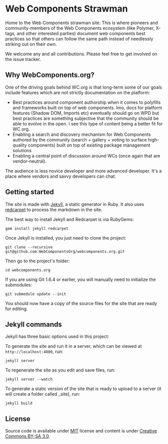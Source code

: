 # Web Components Strawman

Home to the Web Components strawman site. This is where pioneers and community-members of the Web 
Components ecosystem (like Polymer, X-tags, and other interested parties) document web components 
best practices so that others can follow the same path instead of needlessly striking out on their own.

We welcome any and all contributions. Please feel free to get involved on the issue tracker.

## Why WebComponents.org?

One of the driving goals behind WC.org is that long-term some of our goals include features which are not strictly documentation on the platform:

* Best practices around component authorship when it comes to polyfills and frameworks built on top of web components. Imo, docs for platform features (Shadow DOM, Imports etc) eventually should go on WPD but best practices are something subjective that the community should be able to evolve in the open. I see this type of content being a better fit for WC.org.
* Enabling a search and discovery mechanism for Web Components authored by the community (search + gallery + voting to surface high-quality components) built on top of existing package management solutions
* Enabling a central point of discussion around WCs (once again that are vendor-neutral). 

The audience is less novice developer and more advanced developer. It's a place where vendors and savvy developers can chat.

## Getting started

The site is made with [Jekyll](https://github.com/mojombo/jekyll/), a static generator in Ruby. It also uses [redcarpet](https://github.com/vmg/redcarpet) to process the markdown in the site.

The best way to install Jekyll and Redcarpet is via RubyGems:

```
gem install jekyll redcarpet
```

Once Jekyll is installed, you just need to clone the project:

```
git clone --recursive git@github.com:WebComponentsOrg/webcomponents.org.git
```

Then go to the project's folder:

```
cd webcomponents.org
```

If you are using Git 1.6.4 or earlier, you will manually need to initialize the submodules:

```
git submodule update --init
```

You should now have a copy of the source files for the site that are ready for editing.

## Jekyll commands

Jekyll has three basic options used in this project:

To generate the site and run it in a server, which can be viewed at `http://localhost:4000`, run:

```
jekyll server
```

To regenerate the site as you edit and save files, run:

```
jekyll server --watch
```

To generate a static version of the site that is ready to upload to a server (it will create a folder called _site), run:

```
jekyll build
```

## License

Source code is available under [MIT](http://opensource.org/licenses/MIT) license and content is under [Creative Commons BY-SA 3.0](http://creativecommons.org/licenses/by-sa/3.0/deed.en_US).
